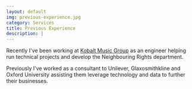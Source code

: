 ```yaml
---
layout: default
img: previous-experience.jpg
category: Services
title: Previous Experience 
description: |
---
```

Recently I've been working at <a href="https://www.kobaltmusic.com/">Kobalt Music Group</a> as an engineer helping run technical
projects and develop the Neighbouring Rights department.

Previously I've worked as a consultant to Unilever, Glaxosmithkline and Oxford University assisting
them leverage technology and data to further their businesses.
